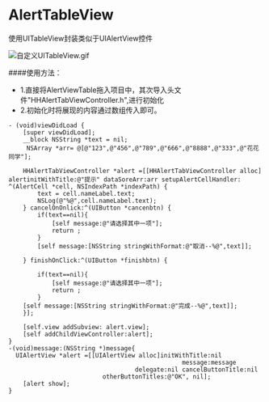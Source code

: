 # AlertTableView
使用UITableView封装类似于UIAlertView控件




![自定义UITableView.gif](http://upload-images.jianshu.io/upload_images/1658521-8c88886b88bfaf38.gif?imageMogr2/auto-orient/strip)



####使用方法：
- 1.直接将AlertViewTable拖入项目中，其次导入头文件"HHAlertTabViewController.h",进行初始化
- 2.初始化时将展现的内容通过数组传入即可。

```
- (void)viewDidLoad {
    [super viewDidLoad];
    __block NSString *text = nil;
     NSArray *arr= @[@"123",@"456",@"789",@"666",@"8888",@"333",@"花花同学"];
    
    HHAlertTabViewController *alert =[[HHAlertTabViewController alloc]
alertinitWithTitle:@"提示" dataSoreArr:arr setupAlertCellHandler:
^(AlertCell *cell, NSIndexPath *indexPath) {
        text = cell.nameLabel.text;
        NSLog(@"%@",cell.nameLabel.text);
    } cancelOnOnlick:^(UIButton *cancenbtn) {
        if(text==nil){
            [self message:@"请选择其中一项"];
            return ;
        }
        [self message:[NSString stringWithFormat:@"取消--%@",text]];
        
    } finishOnClick:^(UIButton *finishbtn) {
        
        if(text==nil){
            [self message:@"请选择其中一项"];
            return ;   
        }
    [self message:[NSString stringWithFormat:@"完成--%@",text]];
    }];
    
    [self.view addSubview: alert.view];
    [self addChildViewController:alert];
}
-(void)message:(NSString *)message{
  UIAlertView *alert =[[UIAlertView alloc]initWithTitle:nil 
                                                message:message
                                   delegate:nil cancelButtonTitle:nil
                          otherButtonTitles:@"OK", nil];
    [alert show];
}

```
